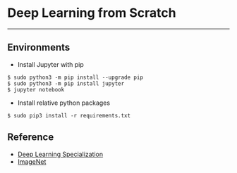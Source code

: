 # Deep Learning from Scratch

------

## Environments
* Install Jupyter with pip
```
$ sudo python3 -m pip install --upgrade pip
$ sudo python3 -m pip install jupyter
$ jupyter notebook
```

* Install relative python packages
```
$ sudo pip3 install -r requirements.txt
```

## Reference
* [Deep Learning Specialization](https://www.coursera.org/specializations/deep-learning)
* [ImageNet](http://www.image-net.org)

